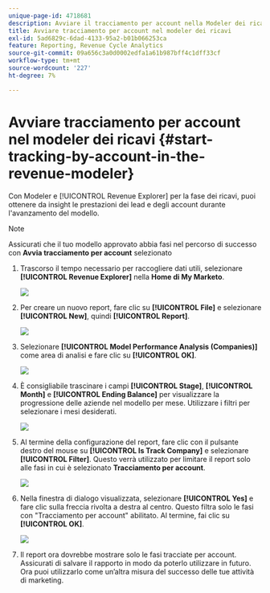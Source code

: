 ```yaml
---
unique-page-id: 4718681
description: Avviare il tracciamento per account nella Modeler dei ricavi - Documentazione Marketo - Documentazione del prodotto
title: Avviare tracciamento per account nel modeler dei ricavi
exl-id: 5ad6829c-6dad-4133-95a2-b01b066253ca
feature: Reporting, Revenue Cycle Analytics
source-git-commit: 09a656c3a0d0002edfa1a61b987bff4c1dff33cf
workflow-type: tm+mt
source-wordcount: '227'
ht-degree: 7%

---
```


# Avviare tracciamento per account nel modeler dei ricavi {#start-tracking-by-account-in-the-revenue-modeler}

Con Modeler e [!UICONTROL Revenue Explorer] per la fase dei ricavi, puoi ottenere da insight le prestazioni dei lead e degli account durante l&#39;avanzamento del modello.

>[!NOTE]
>
>Assicurati che il tuo modello approvato abbia fasi nel percorso di successo con **Avvia tracciamento per account** selezionato

1. Trascorso il tempo necessario per raccogliere dati utili, selezionare **[!UICONTROL Revenue Explorer]** nella **Home di My Marketo**.

   ![](assets/image2015-4-29-16-3a36-3a2.png)

1. Per creare un nuovo report, fare clic su **[!UICONTROL File]** e selezionare **[!UICONTROL New]**, quindi **[!UICONTROL Report]**.

   ![](assets/image2015-4-29-16-3a38-3a44.png)

1. Selezionare **[!UICONTROL Model Performance Analysis (Companies)]** come area di analisi e fare clic su **[!UICONTROL OK]**.

   ![](assets/image2015-4-29-16-3a41-3a47.png)

1. È consigliabile trascinare i campi **[!UICONTROL Stage]**, **[!UICONTROL Month]** e **[!UICONTROL Ending Balance]** per visualizzare la progressione delle aziende nel modello per mese. Utilizzare i filtri per selezionare i mesi desiderati.

   ![](assets/image2015-4-29-17-3a16-3a1.png)

1. Al termine della configurazione del report, fare clic con il pulsante destro del mouse su **[!UICONTROL Is Track Company]** e selezionare **[!UICONTROL Filter]**. Questo verrà utilizzato per limitare il report solo alle fasi in cui è selezionato **Tracciamento per account**.

   ![](assets/image2015-4-29-17-3a18-3a9.png)

1. Nella finestra di dialogo visualizzata, selezionare **[!UICONTROL Yes]** e fare clic sulla freccia rivolta a destra al centro. Questo filtra solo le fasi con &quot;Tracciamento per account&quot; abilitato. Al termine, fai clic su **[!UICONTROL OK]**.

   ![](assets/image2015-6-9-16-3a21-3a3.png)

1. Il report ora dovrebbe mostrare solo le fasi tracciate per account. Assicurati di salvare il rapporto in modo da poterlo utilizzare in futuro. Ora puoi utilizzarlo come un’altra misura del successo delle tue attività di marketing.
